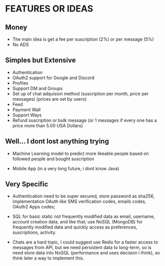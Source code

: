 # FEATURES OR IDEAS

## Money

- The main idea is get a fee per suscription (2%) or per message (5%)
- No ADS

## Simples but Extensive

- Authentication
- OAuth2 support for Google and Discord
- Profiles
- Support DM and Groups
- Set up of chat adquision method (suscription per month, price per messages) (prices are set by users)
- Feed
- Payment Wall
- Support Ways
- Refund suscription or bulk message (or 1 messages if every one has a price more than 5.00 USA Dollars)

## Well... I dont lost anything trying

- Machine Learning model to predict more likeable people based on followed people and bought suscription

- Mobile App (in a very long future, i dont know Java)

## Very Specific

- Authentication need to be super secured, store password as sha256, implementation OAuth like SMS verification codes, emails codes, OAuth2 Apps codes; 

- SQL for basic static not frequently modified data as email, username, account creation data, and like that; use NoSQL (MongoDB) for frequently modified data and quickly access as preferences, suscriptions, activity.

- Chats are a hard topic, I could suggest use Redis for a faster access to messages from API, but we need persistent data to long-term, so is need store data into NoSQL (performance and uses decision i think), so think later a way to implement this.